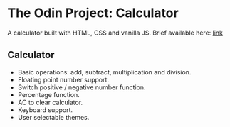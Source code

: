 # The Odin Project: Calculator
A calculator built with HTML, CSS and vanilla JS.
Brief available here: [link](https://www.theodinproject.com/lessons/foundations-calculator)

## Calculator
- Basic operations: add, subtract, multiplication and division.
- Floating point number support.
- Switch positive / negative number function.
- Percentage function.
- AC to clear calculator.
- Keyboard support.
- User selectable themes.